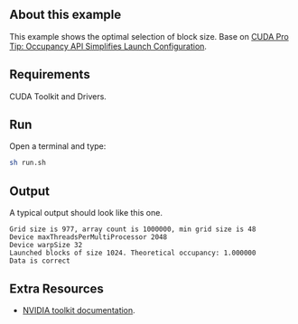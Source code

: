 ## About this example
This example shows the optimal selection of block size. Base on [CUDA Pro Tip: Occupancy API Simplifies Launch Configuration](https://devblogs.nvidia.com/parallelforall/cuda-pro-tip-occupancy-api-simplifies-launch-configuration).

## Requirements

CUDA Toolkit and Drivers. 

## Run

Open a terminal and type:

```bash
sh run.sh
```


## Output

A typical output should look like this one. 

```
Grid size is 977, array count is 1000000, min grid size is 48
Device maxThreadsPerMultiProcessor 2048
Device warpSize 32
Launched blocks of size 1024. Theoretical occupancy: 1.000000
Data is correct

```

## Extra Resources
 * [NVIDIA toolkit documentation](https://developer.nvidia.com/cuda-toolkit).



